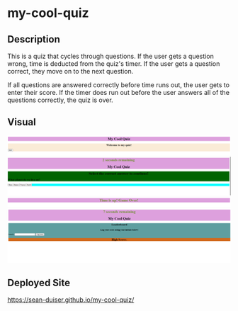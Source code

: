 # my-cool-quiz

## Description
This is a quiz that cycles through questions. If the user gets a question wrong, time is deducted from the quiz's timer. If the user gets a question correct, they move on to the next question.

If all questions are answered correctly before time runs out, the user gets to enter their score. If the timer does run out before the user answers all of the questions correctly, the quiz is over.
## Visual

<img src="./images/quiz ss1.png">
<img src="./images/quiz ss2.png">
<img src="./images/quiz ss3.png">
<img src="./images/quiz ss4.png">

## Deployed Site
https://sean-duiser.github.io/my-cool-quiz/